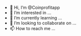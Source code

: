 - 👋 Hi, I’m @Coinprofitapp
- 👀 I’m interested in ...
- 🌱 I’m currently learning ...
- 💞️ I’m looking to collaborate on ...
- 📫 How to reach me ...

<!---
Coinprofitapp/Coinprofitapp is a ✨ special ✨ repository because its `README.md` (this file) appears on your GitHub profile.
You can click the Preview link to take a look at your changes.
--->
